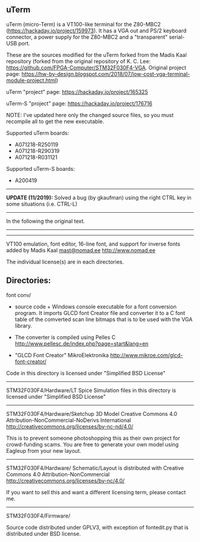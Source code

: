 ## uTerm


uTerm (micro-Term) is a VT100-like terminal for the Z80-MBC2 (https://hackaday.io/project/159973). It has a VGA out and PS/2 keyboard connector, a power supply for the Z80-MBC2 and a "transparent" serial-USB port.

These are the sources modified for the uTerm forked from the Madis Kaal 
repository (forked from the original repository of K. C. Lee: 
https://github.com/FPGA-Computer/STM32F030F4-VGA. Original project 
page: https://hw-by-design.blogspot.com/2018/07/low-cost-vga-terminal-module-project.html)


uTerm "project" page: https://hackaday.io/project/165325

uTerm-S "project" page: https://hackaday.io/project/176716


NOTE: I've updated here only the changed source files, so you must recompile all to get the new executable.

Supported uTerm boards:

- A071218-R250119
- A071218-R290319
- A071218-R031121

Supported uTerm-S boards:

- A200419

------------------------------------------------------------------------------

**UPDATE (11/2019):** Solved a bug (by gkaufman) using the right CTRL key in some situations (i.e. CTRL-L)

------------------------------------------------------------------------------

In the following the original text. 

------------------------------------------------------------------------------
------------------------------------------------------------------------------


VT100 emulation, font editor, 16-line font, and support for inverse fonts
added by Madis Kaal <mast@nomad.ee> http://www.nomad.ee


The individual license(s) are in each directories.

Directories:
------------------------------------------------------------------------------
font conv/ 
- source code + Windows console executable for a font conversion program.
It imports GLCD font Creator file and converter it to a C font table
of the comverted scan line bitmaps that is to be used with the VGA library.

- The converter is compiled using Pelles C
http://www.pellesc.de/index.php?page=start&lang=en

- "GLCD Font Creator" MikroElektronika
http://www.mikroe.com/glcd-font-creator/


Code in this directory is licensed under "Simplified BSD License"

-------------------------------------------------------------------------------
STM32F030F4/Hardware/LT Spice Simulation
files in this directory is licensed under "Simplified BSD License"

-------------------------------------------------------------------------------
STM32F030F4/Hardware/Sketchup 3D Model
Creative Commons 4.0 Attribution-NonCommercial-NoDerivs International
http://creativecommons.org/licenses/by-nc-nd/4.0/

This is to prevent someone photoshopping this as their own project for crowd-funding 
scams. You are free to generate your own model using Eagleup from your new layout.

-------------------------------------------------------------------------------
STM32F030F4/Hardware/
Schematic/Layout is distributed with Creative Commons 4.0 Attribution-NonCommercial
http://creativecommons.org/licenses/by-nc/4.0/

If you want to sell this and want a different licensing term, please contact me.

-------------------------------------------------------------------------------
STM32F030F4/Firmware/

Source code distributed under GPLV3, with exception of fontedit.py that is
distributed under BSD license.
